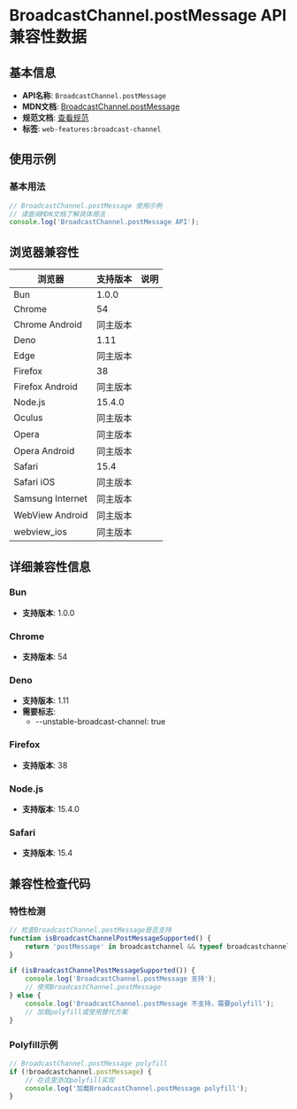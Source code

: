 # BroadcastChannel.postMessage API 兼容性数据

## 基本信息

- **API名称**: `BroadcastChannel.postMessage`
- **MDN文档**: [BroadcastChannel.postMessage](https://developer.mozilla.org/docs/Web/API/BroadcastChannel/postMessage)
- **规范文档**: [查看规范](https://html.spec.whatwg.org/multipage/web-messaging.html#dom-broadcastchannel-postmessage-dev)
- **标签**: `web-features:broadcast-channel`

## 使用示例

### 基本用法

```javascript
// BroadcastChannel.postMessage 使用示例
// 请查阅MDN文档了解具体用法
console.log('BroadcastChannel.postMessage API');
```

## 浏览器兼容性

| 浏览器 | 支持版本 | 说明 |
|--------|----------|------|
| Bun | 1.0.0 |  |
| Chrome | 54 |  |
| Chrome Android | 同主版本 |  |
| Deno | 1.11 |  |
| Edge | 同主版本 |  |
| Firefox | 38 |  |
| Firefox Android | 同主版本 |  |
| Node.js | 15.4.0 |  |
| Oculus | 同主版本 |  |
| Opera | 同主版本 |  |
| Opera Android | 同主版本 |  |
| Safari | 15.4 |  |
| Safari iOS | 同主版本 |  |
| Samsung Internet | 同主版本 |  |
| WebView Android | 同主版本 |  |
| webview_ios | 同主版本 |  |

## 详细兼容性信息

### Bun

- **支持版本**: 1.0.0

### Chrome

- **支持版本**: 54

### Deno

- **支持版本**: 1.11
- **需要标志**: 
  - --unstable-broadcast-channel: true

### Firefox

- **支持版本**: 38

### Node.js

- **支持版本**: 15.4.0

### Safari

- **支持版本**: 15.4

## 兼容性检查代码

### 特性检测

```javascript
// 检查BroadcastChannel.postMessage是否支持
function isBroadcastChannelPostMessageSupported() {
    return 'postMessage' in broadcastchannel && typeof broadcastchannel.postMessage === 'function';
}

if (isBroadcastChannelPostMessageSupported()) {
    console.log('BroadcastChannel.postMessage 支持');
    // 使用BroadcastChannel.postMessage
} else {
    console.log('BroadcastChannel.postMessage 不支持，需要polyfill');
    // 加载polyfill或使用替代方案
}
```

### Polyfill示例

```javascript
// BroadcastChannel.postMessage polyfill
if (!broadcastchannel.postMessage) {
    // 在这里添加polyfill实现
    console.log('加载BroadcastChannel.postMessage polyfill');
}
```

